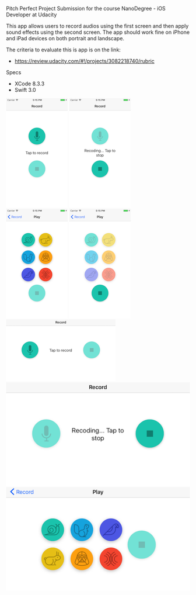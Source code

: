 Pitch Perfect
Project Submission for the course NanoDegree - iOS Developer at Udacity

This app allows users to record audios using the first screen and then apply sound effects using the second screen.
The app should work fine on iPhone and iPad devices on both portrait and landscape.

The criteria to evaluate this is app is on the link:
- https://review.udacity.com/#!/projects/3082218740/rubric

Specs
- XCode 8.3.3
- Swift 3.0

![](/Screenshots/01.png)
![](/Screenshots/02.png)
![](/Screenshots/03.png)
![](/Screenshots/04.png)
![](/Screenshots/05.png)
![](/Screenshots/06.png)
![](/Screenshots/07.png)

